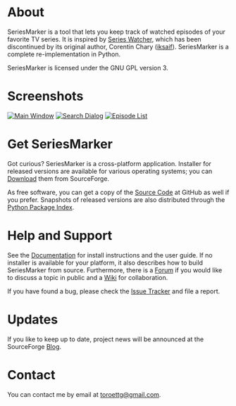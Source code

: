 About
=====

SeriesMarker is a tool that lets you keep track of watched episodes of
your favorite TV series. It is inspired by [Series
Watcher](http://xf.iksaif.net/dev/serieswatcher.html/), which has been
discontinued by its original author, Corentin Chary
([iksaif](https://github.com/iksaif/)). SeriesMarker is a complete
re-implementation in Python.

SeriesMarker is licensed under the GNU GPL version 3.

Screenshots
===========

[![Main Window](https://a.fsdn.com/con/app/proj/seriesmarker/screenshots/MainWindow.png/200/174)](https://a.fsdn.com/con/app/proj/seriesmarker/screenshots/MainWindow.png)
[![Search Dialog](https://a.fsdn.com/con/app/proj/seriesmarker/screenshots/SearchDialog.png/200/174)](https://a.fsdn.com/con/app/proj/seriesmarker/screenshots/SearchDialog.png)
[![Episode List](https://a.fsdn.com/con/app/proj/seriesmarker/screenshots/EpisodeList.png/200/174)](https://a.fsdn.com/con/app/proj/seriesmarker/screenshots/EpisodeList.png)

Get SeriesMarker
================

Got curious? SeriesMarker is a cross-platform application. Installer for
released versions are available for various operating systems; you can
[Download](https://sourceforge.net/projects/seriesmarker/files/) them
from SourceForge.

As free software, you can get a copy of the [Source
Code](https://github.com/toroettg/SeriesMarker/) at GitHub as well if
you prefer. Snapshots of released versions are also distributed through
the [Python Package Index](https://pypi.python.org/pypi/SeriesMarker/).

Help and Support
================

See the [Documentation](https://pythonhosted.org/SeriesMarker/) for
install instructions and the user guide. If no installer is available
for your platform, it also describes how to build SeriesMarker from
source. Furthermore, there is a
[Forum](https://sourceforge.net/p/seriesmarker/discussion/) if you would
like to discuss a topic in public and a
[Wiki](https://github.com/toroettg/SeriesMarker/wiki/) for
collaboration.

If you have found a bug, please check the [Issue
Tracker](https://github.com/toroettg/SeriesMarker/issues/) and file a
report.

Updates
=======

If you like to keep up to date, project news will be announced at the
SourceForge [Blog](https://sourceforge.net/p/seriesmarker/blog/).

Contact
=======

You can contact me by email at [<toroettg@gmail.com>](contact%20mail).
